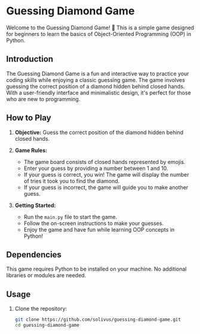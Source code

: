 # Guessing Diamond Game

Welcome to the Guessing Diamond Game! 🎉 This is a simple game designed for beginners to learn the basics of Object-Oriented Programming (OOP) in Python.

## Introduction

The Guessing Diamond Game is a fun and interactive way to practice your coding skills while enjoying a classic guessing game. The game involves guessing the correct position of a diamond hidden behind closed hands. With a user-friendly interface and minimalistic design, it's perfect for those who are new to programming.

## How to Play

1. **Objective:** Guess the correct position of the diamond hidden behind closed hands.

2. **Game Rules:**
   - The game board consists of closed hands represented by emojis.
   - Enter your guess by providing a number between 1 and 10.
   - If your guess is correct, you win! The game will display the number of tries it took you to find the diamond.
   - If your guess is incorrect, the game will guide you to make another guess.

3. **Getting Started:**
   - Run the `main.py` file to start the game.
   - Follow the on-screen instructions to make your guesses.
   - Enjoy the game and have fun while learning OOP concepts in Python!

## Dependencies

This game requires Python to be installed on your machine. No additional libraries or modules are needed.

## Usage

1. Clone the repository:

   ```bash
   git clone https://github.com/solivus/guessing-diamond-game.git
   cd guessing-diamond-game
